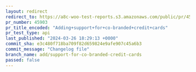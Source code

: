 ```yaml
---
layout: redirect
redirect_to: https://a8c-woo-test-reports.s3.amazonaws.com/public/pr/45903/api/index.html
pr_number: 45903
pr_title_encoded: "Adding+support+for+co-branded+credit+cards"
pr_test_type: api
last_published: "2024-03-26 18:29:13 +0000"
commit_sha: e3c480f718ba709f82d659824e9afe907c45a6b3
commit_message: "Changelog file"
branch_name: add/support-for-co-branded-credit-cards
passed: false
---
```


